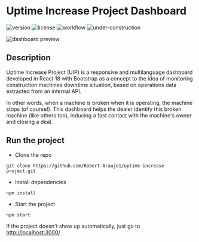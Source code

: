 # Uptime Increase Project Dashboard 

![version](https://img.shields.io/badge/version-1.1.0-blue.svg) ![license](https://img.shields.io/badge/license-MIT-blue.svg) 
![workflow](https://github.com/Robert-Araujo1/uptime-increase-project/actions/workflows/ci.yml/badge.svg)
![under-construction](https://img.shields.io/static/v1.svg?message=Under%20construction&label=🚧&color=FF9900)

<img src="https://github.com/Robert-Araujo1/uptime-increase-project/assets/102763637/5834b0b0-63ea-4117-b7e1-a2398282de9d)" alt="dashboard preview">


## Description
<p>Uptime Increase Project (UIP) is a responsive and multilanguage dashboard developed in React 18 with Bootstrap as a concept to the idea of monitoring construction machines downtime situation, based on operations data extracted from an internal API.

In other words, when a machine is broken when it is operating, the machine stops (of course!). This dashboard helps the dealer identify this broken machine (like others too), inducing a fast contact with the machine's owner and closing a deal.</p>

## Run the project

  - Clone the repo
  ```console
  git clone https://github.com/Robert-Araujo1/uptime-increase-project.git
  ```
  
  - Install dependencies
  ```console
  npm install
  ```
  
  - Start the project
  ```console
  npm start
  ```

  If the project doesn't show up automatically, just go to [http://localhost:3000/](http://localhost:3000/)
